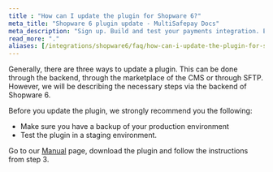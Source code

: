 ```yaml
---
title : "How can I update the plugin for Shopware 6?"
meta_title: "Shopware 6 plugin update - MultiSafepay Docs"
meta_description: "Sign up. Build and test your payments integration. Explore our products and services. Use our API Reference, SDKs, and wrappers. Get support."
read_more: "."
aliases: [/integrations/shopware6/faq/how-can-i-update-the-plugin-for-shopware/]
---
```


Generally, there are three ways to update a plugin. This can be done through the backend, through the marketplace of the CMS or through SFTP. However, we will be describing the necessary steps via the backend of Shopware 6.

Before you update the plugin, we strongly recommend you the following:

* Make sure you have a backup of your production environment
* Test the plugin in a staging environment.

Go to our [Manual](/integrations/shopware6/manual) page, download the plugin and follow the instructions from step 3.